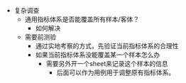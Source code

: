 - 复杂调查
	- 通用指标体系是否能覆盖所有样本/客体？
		- 如何解决
	- 需要前测验
		- 通过实地考察的方式，先验证当前指标体系的合理性
		- 如果当前指标体系没能覆盖某一个样本怎么办
			- 需要另外开一个sheet来记录这个样本的信息
				- 后面可以作为用例用于调整原有指标体系。